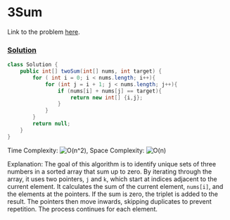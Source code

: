 # 3Sum

Link to the problem [here](https://leetcode.com/problems/3sum).

### [Solution](/Array/15.%203Sum/Solution.java)

```java
class Solution {
    public int[] twoSum(int[] nums, int target) {
        for ( int i = 0; i < nums.length; i++){
            for (int j = i + 1; j < nums.length; j++){
                if (nums[i] + nums[j] == target){
                    return new int[] {i,j};
                }
            }
        }
        return null;
    }
}
```

Time Complexity: ![O(n^2)](<https://latex.codecogs.com/svg.image?\inline&space;O(n^2)>), Space Complexity: ![O(n)](<https://latex.codecogs.com/svg.image?\inline&space;O(n)>)

Explanation: The goal of this algorithm is to identify unique sets of three numbers in a sorted array that sum up to zero.
By iterating through the array, it uses two pointers, `j` and `k`, which start at indices adjacent to the current element. It calculates 
the sum of the current element, `nums[i]`, and the elements at the pointers. If the sum is zero, the triplet is added to the result. The 
pointers then move inwards, skipping duplicates to prevent repetition. The process continues for each element.
